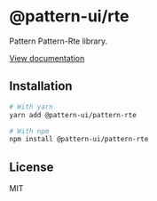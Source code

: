 # @pattern-ui/rte

Pattern Pattern-Rte library.

[View documentation](https://pattern.icu/)

## Installation

```sh
# With yarn
yarn add @pattern-ui/pattern-rte

# With npm
npm install @pattern-ui/pattern-rte
```

## License

MIT
